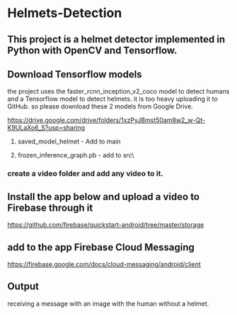 # Helmets-Detection

## This project is a helmet detector implemented in Python with OpenCV and Tensorflow.

## Download Tensorflow models

the project uses the faster_rcnn_inception_v2_coco model to detect humans and a Tensorflow model to detect helmets.
it is too heavy uploading it to GitHub. so please download these 2 models from Google Drive.

https://drive.google.com/drive/folders/1xzPyJBmst50am8w2_w-Qt-K9ULaXo6_S?usp=sharing

1. saved_model_helmet -
Add to main

3. frozen_inference_graph.pb -
add to src\

### create a video folder and add any video to it.

## Install the app below and upload a video to Firebase through it

https://github.com/firebase/quickstart-android/tree/master/storage

## add to the app Firebase Cloud Messaging

https://firebase.google.com/docs/cloud-messaging/android/client

## Output

receiving a message with an image with the human without a helmet.
